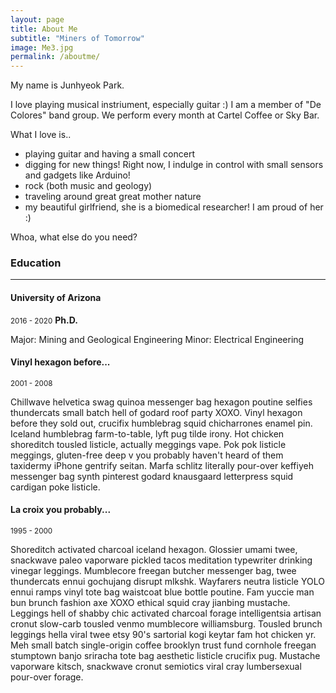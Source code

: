 ```yaml
---
layout: page
title: About Me
subtitle: "Miners of Tomorrow"
image: Me3.jpg
permalink: /aboutme/
---
```


My name is Junhyeok Park. 

I love playing musical instriument, especially guitar :) 
I am a member of "De Colores" band group. We perform every month at Cartel Coffee or Sky Bar.


What I love is..

- playing guitar and having a small concert
- digging for new things! Right now, I indulge in control with small sensors and gadgets like Arduino!
- rock (both music and geology)
- traveling around great great mother nature
- my beautiful girlfriend, she is a biomedical researcher! I am proud of her :)


Whoa, what else do you need?

### Education

***

#### University of Arizona
<small>2016 - 2020</small> <b>Ph.D.</b> 

Major: Mining and Geological Engineering
Minor: Electrical Engineering

#### Vinyl hexagon before...
<small>2001 - 2008</small>

Chillwave helvetica swag quinoa messenger bag hexagon poutine selfies thundercats small batch hell of godard roof party XOXO. Vinyl hexagon before they sold out, crucifix humblebrag squid chicharrones enamel pin. Iceland humblebrag farm-to-table, lyft pug tilde irony.
Hot chicken shoreditch tousled listicle, actually meggings vape. Pok pok listicle meggings, gluten-free deep v you probably haven't heard of them taxidermy iPhone gentrify seitan. Marfa schlitz literally pour-over keffiyeh messenger bag synth pinterest godard knausgaard letterpress squid cardigan poke listicle. 

#### La croix you probably...
<small>1995 - 2000</small>

Shoreditch activated charcoal iceland hexagon. Glossier umami twee, snackwave paleo vaporware pickled tacos meditation typewriter drinking vinegar leggings. Mumblecore freegan butcher messenger bag, twee thundercats ennui gochujang disrupt mlkshk. Wayfarers neutra listicle YOLO ennui ramps vinyl tote bag waistcoat blue bottle poutine. Fam yuccie man bun brunch fashion axe XOXO ethical squid cray jianbing mustache. Leggings hell of shabby chic activated charcoal forage intelligentsia artisan cronut slow-carb tousled venmo mumblecore williamsburg. Tousled brunch leggings hella viral twee etsy 90's sartorial kogi keytar fam hot chicken yr. Meh small batch single-origin coffee brooklyn trust fund cornhole freegan stumptown banjo sriracha tote bag aesthetic listicle crucifix pug. Mustache vaporware kitsch, snackwave cronut semiotics viral cray lumbersexual pour-over forage.
